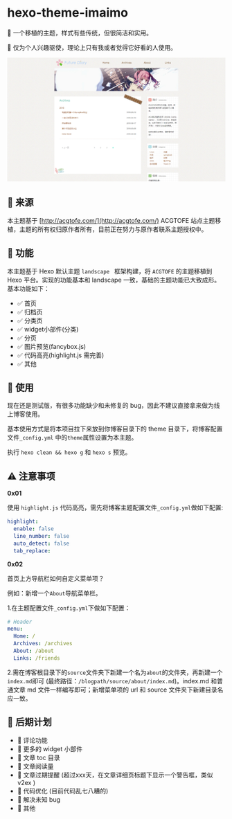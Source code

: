 # hexo-theme-imaimo

🎨 一个移植的主题，样式有些传统，但很简洁和实用。

🚀 仅为个人兴趣驱使，理论上只有我或者觉得它好看的人使用。

![主题效果图](./source/images/hexo-imaimo.png)

## 📝 来源

本主题基于 [http://acgtofe.com/](http://acgtofe.com/) ACGTOFE 站点主题移植，主题的所有权归原作者所有，目前正在努力与原作者联系主题授权中。

## 🎯 功能

本主题基于 Hexo 默认主题 `landscape ` 框架构建，将 `ACGTOFE` 的主题移植到 Hexo 平台。实现的功能基本和 landscape 一致，基础的主题功能已大致成形。基本功能如下：

- ✅ 首页
- ✅ 归档页
- ✅ 分类页
- ✅ widget小部件(分类)
- ✅ 分页
- ✅ 图片预览(fancybox.js)
- ✅ 代码高亮(highlight.js 需完善)
- ✅ 其他

## 🔨 使用

现在还是测试版，有很多功能缺少和未修复的 bug，因此不建议直接拿来做为线上博客使用。

基本使用方式是将本项目拉下来放到你博客目录下的 theme 目录下，将博客配置文件`_config.yml` 中的`theme`属性设置为本主题。

执行 `hexo clean && hexo g` 和 `hexo s` 预览。

## ⚠ 注意事项

**0x01** 

使用 `highlight.js` 代码高亮，需先将博客主题配置文件`_config.yml`做如下配置:

```yaml
highlight:
  enable: false
  line_number: false
  auto_detect: false
  tab_replace:
```

**0x02** 

首页上方导航栏如何自定义菜单项？

例如：新增一个`About`导航菜单栏。

1.在主题配置文件`_config.yml`下做如下配置：

```yaml
# Header
menu:
  Home: /
  Archives: /archives
  About: /about
  Links: /friends
```

2.需在博客根目录下的`source`文件夹下新建一个名为`about`的文件夹，再新建一个`index.md`即可 (最终路径：`/blogpath/source/about/index.md`)。index.md 和普通文章 md 文件一样编写即可；新增菜单项的 url 和 source 文件夹下新建目录名应一致。

## 📌 后期计划

- 🔀 评论功能
- 🔀 更多的 widget 小部件
- 🔀 文章 toc 目录
- 🔀 文章阅读量
- 🔀 文章过期提醒 (超过xxx天，在文章详细页标题下显示一个警告框，类似 v2ex )
- 🔀 代码优化 (目前代码乱七八糟的)
- 🔀 解决未知 bug
- 🔀 其他